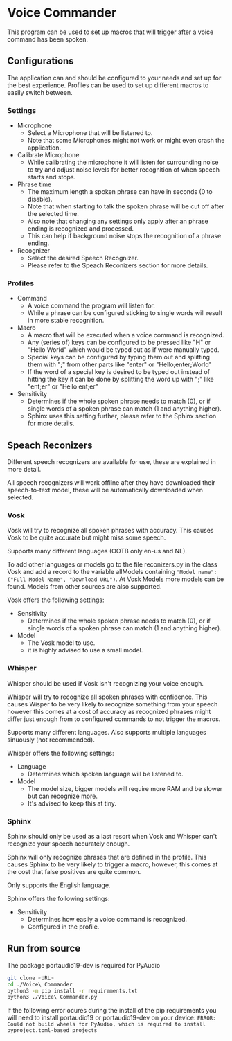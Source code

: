 # Voice Commander

This program can be used to set up macros that will trigger after a voice command has been spoken.

## Configurations

The application can and should be configured to your needs and set up for the best experience.
Profiles can be used to set up different macros to easily switch between.

### Settings

* Microphone
  * Select a Microphone that will be listened to.
  * Note that some Microphones might not work or might even crash the application.
* Calibrate Microphone
  * While calibrating the microphone it will listen for surrounding noise to try and adjust noise levels for better recognition of when speech starts and stops.
* Phrase time
  * The maximum length a spoken phrase can have in seconds (0 to disable).
  * Note that when starting to talk the spoken phrase will be cut off after the selected time.
  * Also note that changing any settings only apply after an phrase ending is recognized and processed.
  * This can help if background noise stops the recognition of a phrase ending.
* Recognizer
  * Select the desired Speech Recognizer.
  * Please refer to the Speach Reconizers section for more details.

### Profiles

* Command
  * A voice command the program will listen for.
  * While a phrase can be configured sticking to single words will result in more stable recognition.
* Macro
  * A macro that will be executed when a voice command is recognized.
  * Any (series of) keys can be configured to be pressed like "H" or "Hello World" which would be typed out as if were manually typed.
  * Special keys can be configured by typing them out and splitting them with ";" from other parts like "enter" or "Hello;enter;World"
  * If the word of a special key is desired to be typed out instead of hitting the key it can be done by splitting the word up with ";" like "ent;er" or "Hello ent;er"
* Sensitivity
  * Determines if the whole spoken phrase needs to match (0), or if single words of a spoken phrase can match (1 and anything higher).
  * Sphinx uses this setting further, please refer to the Sphinx section for more details.

## Speach Reconizers

Different speech recognizers are available for use, these are explained in more detail.

All speech recognizers will work offline after they have downloaded their speech-to-text model, these will be automatically downloaded when selected.

### Vosk

Vosk will try to recognize all spoken phrases with accuracy. This causes Vosk to be quite accurate but might miss some speech.

Supports many different languages (OOTB only en-us and NL).

To add other languages or models go to the file reconizers.py in the class Vosk and add a record to the variable allModels containing `"Model name": ("Full Model Name", "Download URL")`.
At [Vosk Models](https://alphacephei.com/vosk/models) more models can be found. Models from other sources are also supported.

Vosk offers the following settings:

* Sensitivity
  * Determines if the whole spoken phrase needs to match (0), or if single words of a spoken phrase can match (1 and anything higher).
* Model
  * The Vosk model to use.
  * it is highly advised to use a small model.

### Whisper

Whisper should be used if Vosk isn't recognizing your voice enough.

Whisper will try to recognize all spoken phrases with confidence. This causes Wisper to be very likely to recognize something from your speech however this comes at a cost of accuracy as recognized phrases might differ just enough from to configured commands to not trigger the macros.

Supports many different languages. Also supports multiple languages sinuously (not recommended).

Whisper offers the following settings:

* Language
  * Determines which spoken language will be listened to.
* Model
  * The model size, bigger models will require more RAM and be slower but can recognize more.
  * It's advised to keep this at tiny.

### Sphinx

Sphinx should only be used as a last resort when Vosk and Whisper can't recognize your speech accurately enough.

Sphinx will only recognize phrases that are defined in the profile. This causes Sphinx to be very likely to trigger a macro, however, this comes at the cost that false positives are quite common.

Only supports the English language.

Sphinx offers the following settings:

* Sensitivity
  * Determines how easily a voice command is recognized.
  * Configured in the profile.

## Run from source

The package portaudio19-dev is required for PyAudio

```bash
git clone <URL>
cd ./Voice\ Commander
python3 -m pip install -r requirements.txt
python3 ./Voice\ Commander.py
```

If the following error ocures during the install of the pip requirements you will need to install portaudio19 or portaudio19-dev on your device: `ERROR: Could not build wheels for PyAudio, which is required to install pyproject.toml-based projects`

